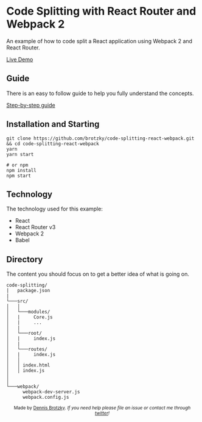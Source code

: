 # Code Splitting with React Router and Webpack 2

An example of how to code split a React application using Webpack 2 and React Router.

[Live Demo](http://brotzky.co/code-splitting/)

## Guide

There is an easy to follow guide to help you fully understand the concepts.

[Step-by-step guide](http://brotzky.co/blog/a-beginners-step-by-step-guide-to-code-splitting-with-webpack-2-and-react-router/)

## Installation and Starting

```
git clone https://github.com/brotzky/code-splitting-react-webpack.git && cd code-splitting-react-webpack
yarn
yarn start

# or npm
npm install
npm start
```

## Technology

The technology used for this example:

* React
* React Router v3
* Webpack 2
* Babel


## Directory

The content you should focus on to get a better idea of what is going on.

```
code-splitting/
|   package.json
|
└───src/
│   │
│   └───modules/
│   |     Core.js
│   |     ...
│   |
│   └───root/
│   |     index.js
│   |
│   └───routes/
│   |     index.js
│   │ 
│   │ index.html
│   │ index.js
│   
│   
└───webpack/
      webpack-dev-server.js
      webpack.config.js
```

<div align="center">
  <sub>Made by <a href="https://twitter.com/_brotzky">Dennis Brotzky</a>. <i>If you need help please file an issue or contact me through <a href="https://twitter.com/_brotzky">twitter</a>!</i></sub>
</div>
